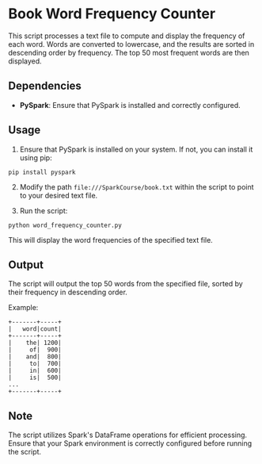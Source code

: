 # Book Word Frequency Counter

This script processes a text file to compute and display the frequency of each word. Words are converted to lowercase, and the results are sorted in descending order by frequency. The top 50 most frequent words are then displayed.

## Dependencies

- **PySpark**: Ensure that PySpark is installed and correctly configured.

## Usage

1. Ensure that PySpark is installed on your system. If not, you can install it using pip:
```
pip install pyspark
```

2. Modify the path `file:///SparkCourse/book.txt` within the script to point to your desired text file.

3. Run the script:
```
python word_frequency_counter.py
```

This will display the word frequencies of the specified text file.

## Output

The script will output the top 50 words from the specified file, sorted by their frequency in descending order.

Example:
```
+-------+-----+
|   word|count|
+-------+-----+
|    the| 1200|
|     of|  900|
|    and|  800|
|     to|  700|
|     in|  600|
|     is|  500|
...
+-------+-----+
```

## Note

The script utilizes Spark's DataFrame operations for efficient processing. Ensure that your Spark environment is correctly configured before running the script.
